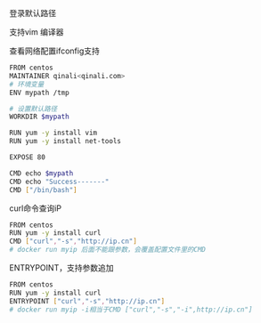 登录默认路径

支持vim 编译器

查看网络配置ifconfig支持

```bash
FROM centos
MAINTAINER qinali<qinali.com>
# 环境变量
ENV mypath /tmp

# 设置默认路径
WORKDIR $mypath

RUN yum -y install vim
RUN yum -y install net-tools

EXPOSE 80

CMD echo $mypath
CMD echo "Success-------"
CMD ["/bin/bash"]
```

curl命令查询iP

```bash
FROM centos
RUN yum -y install curl
CMD ["curl","-s","http://ip.cn"]
# docker run myip 后面不能跟参数，会覆盖配置文件里的CMD
```

ENTRYPOINT，支持参数追加

```bash
FROM centos
RUN yum -y install curl
ENTRYPOINT ["curl","-s","http://ip.cn"]
# docker run myip -i相当于CMD ["curl","-s","-i",http://ip.cn"]
```

